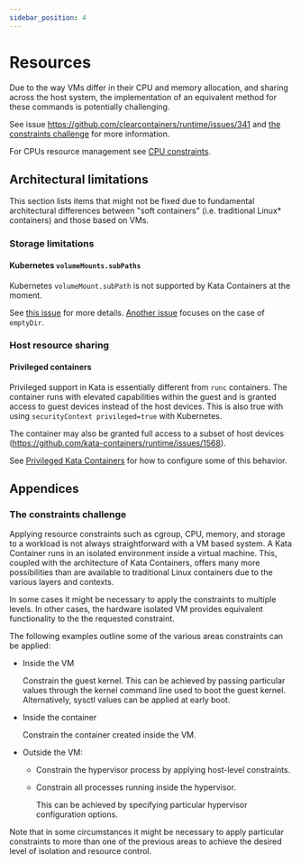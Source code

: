 ```yaml
---
sidebar_position: 4
---
```


# Resources

Due to the way VMs differ in their CPU and memory allocation, and sharing
across the host system, the implementation of an equivalent method for
these commands is potentially challenging.

See issue https://github.com/clearcontainers/runtime/issues/341 and [the constraints challenge](#the-constraints-challenge) for more information.

For CPUs resource management see
[CPU constraints](design/vcpu-handling.md).

## Architectural limitations

This section lists items that might not be fixed due to fundamental
architectural differences between "soft containers" (i.e. traditional Linux\*
containers) and those based on VMs.

### Storage limitations

#### Kubernetes `volumeMounts.subPaths`

Kubernetes `volumeMount.subPath` is not supported by Kata Containers at the
moment.

See [this issue](https://github.com/kata-containers/runtime/issues/2812) for more details.
[Another issue](https://github.com/kata-containers/kata-containers/issues/1728) focuses on the case of `emptyDir`.

### Host resource sharing

#### Privileged containers

Privileged support in Kata is essentially different from `runc` containers.
The container runs with elevated capabilities within the guest and is granted
access to guest devices instead of the host devices.
This is also true with using `securityContext privileged=true` with Kubernetes.

The container may also be granted full access to a subset of host devices
(https://github.com/kata-containers/runtime/issues/1568).

See [Privileged Kata Containers](how-to/privileged.md) for how to configure some of this behavior.

## Appendices

### The constraints challenge

Applying resource constraints such as cgroup, CPU, memory, and storage to a workload is not always straightforward with a VM based system. A Kata Container runs in an isolated environment inside a virtual machine. This, coupled with the architecture of Kata Containers, offers many more possibilities than are available to traditional Linux containers due to the various layers and contexts.

In some cases it might be necessary to apply the constraints to multiple levels. In other cases, the hardware isolated VM provides equivalent functionality to the the requested constraint.

The following examples outline some of the various areas constraints can be applied:

- Inside the VM

  Constrain the guest kernel. This can be achieved by passing particular values through the kernel command line used to boot the guest kernel. Alternatively, sysctl values can be applied at early boot.

- Inside the container

  Constrain the container created inside the VM.

- Outside the VM:

  - Constrain the hypervisor process by applying host-level constraints.

  - Constrain all processes running inside the hypervisor.

    This can be achieved by specifying particular hypervisor configuration options.

Note that in some circumstances it might be necessary to apply particular constraints
to more than one of the previous areas to achieve the desired level of isolation and resource control.
